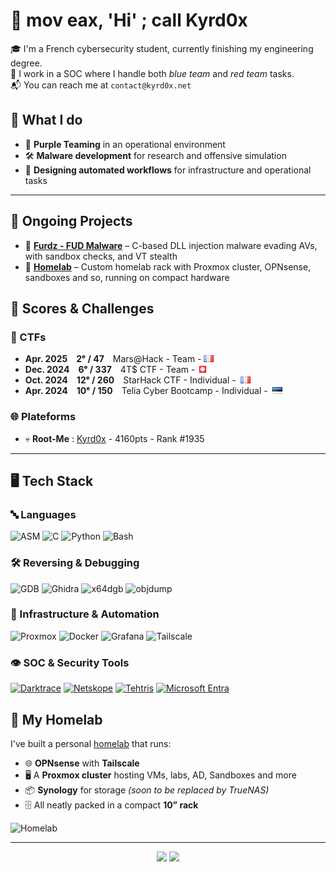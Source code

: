 # 🔧 mov eax, 'Hi' ; call Kyrd0x

🎓 I'm a French cybersecurity student, currently finishing my engineering degree.  
💼 I work in a SOC where I handle both *blue team* and *red team* tasks.  
📬 You can reach me at `contact@kyrd0x.net`

## 🧠 What I do

- 🔐 **Purple Teaming** in an operational environment  
- 🛠️ **Malware development** for research and offensive simulation  
- 🧱 **Designing automated workflows** for infrastructure and operational tasks

---

## 🚧 Ongoing Projects

- 🐛 [**Furdz - FUD Malware**](https://github.com/Kyrd0x/furdz) – C-based DLL injection malware evading AVs, with sandbox checks, and VT stealth
- 🧱 [**Homelab**](https://github.com/Kyrd0x/mini-rack) – Custom homelab rack with Proxmox cluster, OPNsense, sandboxes and so, running on compact hardware

## 🎯 Scores & Challenges

### 🏁 CTFs
- **Apr. 2025** **2ᵉ / 47** Mars@Hack - Team - ![FR](images/fr.png)  
- **Dec. 2024** **6ᵉ / 337** 4T$ CTF - Team - ![CH](images/ch.png)  
- **Oct. 2024** **12ᵉ / 260** StarHack CTF - Individual - ![FR](images/fr.png)  
- **Apr. 2024** **10ᵉ / 150** Telia Cyber Bootcamp - Individual - ![EE](images/ee.png)

### 🌐 Plateforms

- 💀 **Root-Me** : [Kyrd0x](https://www.root-me.org/Kyrd0x) - 4160pts - Rank #1935

---

## 🖥️ Tech Stack

### 🔤 Languages

![ASM](https://img.shields.io/badge/asm-%236E4C13.svg?style=for-the-badge&logoColor=white)
![C](https://img.shields.io/badge/c-%2300599C.svg?style=for-the-badge&logo=c&logoColor=white)
![Python](https://img.shields.io/badge/python-3670A0?style=for-the-badge&logo=python&logoColor=ffdd54)
![Bash](https://img.shields.io/badge/bash-%23121011.svg?style=for-the-badge&logo=gnubash&logoColor=white)
<!-- ![Rust](https://img.shields.io/badge/rust-%23DEA584.svg?style=for-the-badge&logo=rust&logoColor=white) not yet -->

### 🛠️ Reversing & Debugging

![GDB](https://img.shields.io/badge/gdb-%23E34F26.svg?style=for-the-badge&logoColor=white)
![Ghidra](https://img.shields.io/badge/ghidra-%23B8860B.svg?style=for-the-badge&logoColor=white)
![x64dgb](https://img.shields.io/badge/x64dgb-%23000000.svg?style=for-the-badge&logoColor=white)
![objdump](https://img.shields.io/badge/objdump-%234682B4.svg?style=for-the-badge&logoColor=white)

### 🧱 Infrastructure & Automation

![Proxmox](https://img.shields.io/badge/proxmox-%23E57000.svg?style=for-the-badge&logo=proxmox&logoColor=white)
![Docker](https://img.shields.io/badge/docker-%230db7ed.svg?style=for-the-badge&logo=docker&logoColor=white)
![Grafana](https://img.shields.io/badge/grafana-%23F46800.svg?style=for-the-badge&logo=grafana&logoColor=white)
![Tailscale](https://img.shields.io/badge/tailscale-%2354514d.svg?style=for-the-badge&logo=Tailscale&logoColor=white)

### 👁️ SOC & Security Tools

[![Darktrace](https://img.shields.io/badge/darktrace-%23EA5B1D.svg?style=for-the-badge&logo=darktrace&logoColor=white)](https://www.darktrace.com/)
[![Netskope](https://img.shields.io/badge/netskope-%2353565a.svg?style=for-the-badge&logo=netskope&logoColor=white)](https://www.netskope.com/)
[![Tehtris](https://img.shields.io/badge/tehtris-%230f2964.svg?style=for-the-badge&logoColor=white)](https://www.tehtris.com/)
[![Microsoft Entra](https://img.shields.io/badge/microsoft%20entra-%2375e7fc.svg?style=for-the-badge&logo=microsoft&logoColor=white)](https://www.microsoft.com/fr-fr/security/business/microsoft-entra)

## 🧪 My Homelab

I've built a personal [homelab](https://github.com/Kyrd0x/mini-rack) that runs:

- 🌐 **OPNsense** with **Tailscale**
- 🖥️ A **Proxmox cluster** hosting VMs, labs, AD, Sandboxes and more
- 📦 **Synology** for storage *(soon to be replaced by TrueNAS)*
- 🗄️ All neatly packed in a compact **10” rack**

![Homelab](images/mini-rack.png)

---

<p align="center">
  <img src="https://github-readme-stats.vercel.app/api?username=Kyrd0x&theme=shadow_blue&hide_border=true&include_all_commits=true&count_private=true" width="70%" />
  <img src="https://nirzak-streak-stats.vercel.app/?user=Kyrd0x&theme=shadow_blue&hide_border=true" width="70%" />
</p>
